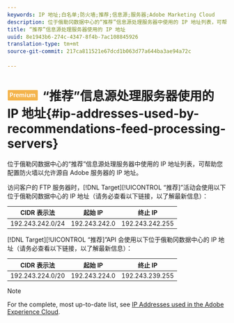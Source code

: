 ```yaml
---
keywords: IP 地址;白名单;防火墙;推荐;信息源;服务器;Adobe Marketing Cloud
description: 位于俄勒冈数据中心的“推荐”信息源处理服务器中使用的 IP 地址列表，可帮助您配置防火墙以允许源自 Adobe 服务器的 IP 地址。
title: “推荐”信息源处理服务器使用的 IP 地址
uuid: 8e1943b6-274c-4347-8f4b-7ac108845926
translation-type: tm+mt
source-git-commit: 217ca811521e67dcd1b063d77a644ba3ae94a72c

---
```



# ![PREMIUM](/help/assets/premium.png)“推荐”信息源处理服务器使用的 IP 地址{#ip-addresses-used-by-recommendations-feed-processing-servers}

位于俄勒冈数据中心的“推荐”信息源处理服务器中使用的 IP 地址列表，可帮助您配置防火墙以允许源自 Adobe 服务器的 IP 地址。

访问客户的 FTP 服务器时，[!DNL Target][!UICONTROL “推荐]”活动会使用以下位于俄勒冈数据中心的 IP 地址（请务必查看以下链接，以了解最新信息）：

| CIDR 表示法 | 起始 IP | 终止 IP |
|---|---|---|
| 192.243.242.0/24 | 192.243.242.0 | 192.243.242.255 |

[!DNL Target][!UICONTROL “推荐]”API 会使用以下位于俄勒冈数据中心的 IP 地址（请务必查看以下链接，以了解最新信息）：

| CIDR 表示法 | 起始 IP | 终止 IP |
|---|---|---|
| 192.243.224.0/20 | 192.243.224.0 | 192.243.239.255 |

>[!NOTE]
>
>For the complete, most up-to-date list, see [IP Addresses used in the Adobe Experience Cloud](https://helpx.adobe.com/analytics/kb/adobe-ip-addresses.html).

